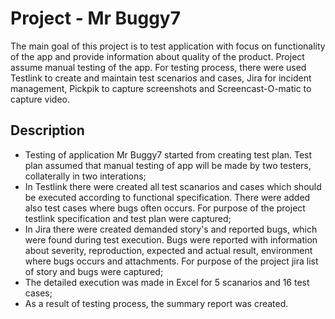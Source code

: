# Project - Mr Buggy7

The main goal of this project is to test application with focus on functionality of the app and provide information about quality of the product.
Project assume manual testing of the app.
For testing process, there were used Testlink to create and maintain test scenarios and cases, Jira for incident management, Pickpik to capture screenshots and Screencast-O-matic to capture video.

## Description

- Testing of application Mr Buggy7 started from creating test plan. Test plan assumed that manual testing of app will be made by two testers, collaterally in two interations; 
- In Testlink there were created all test scanarios and cases which should be executed according to functional specification. There were added also test cases where bugs often occurs. For purpose of the project testlink specification and test plan were captured; 
- In Jira there were created demanded story's and reported bugs, which were found during test execution. Bugs were reported with information about severity, reproduction, expected and actual result, environment where bugs occurs and attachments. For purpose of the project jira list of story and bugs were captured;
- The detailed execution was made in Excel for 5 scanarios and 16 test cases;
- As a result of testing process, the summary report was created.


